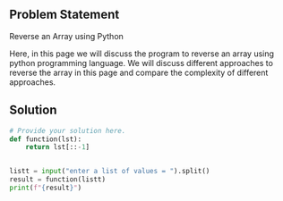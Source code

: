 ## Problem Statement 

Reverse an Array using Python

Here, in this page we will discuss the program to reverse an array using python programming language. We will discuss different approaches to reverse the array in this page and compare the complexity of different approaches.

## Solution

```python
# Provide your solution here.
def function(lst):
    return lst[::-1]


listt = input("enter a list of values = ").split()
result = function(listt)
print(f"{result}")
